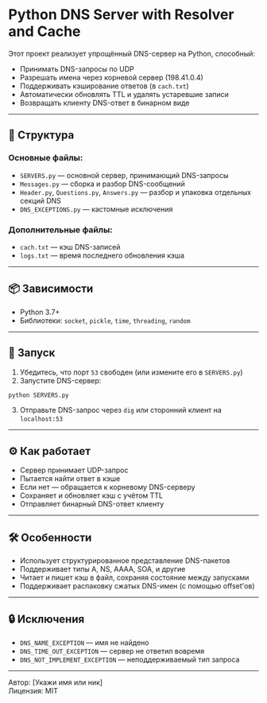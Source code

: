 # Python DNS Server with Resolver and Cache

Этот проект реализует упрощённый DNS-сервер на Python, способный:
- Принимать DNS-запросы по UDP
- Разрешать имена через корневой сервер (198.41.0.4)
- Поддерживать кэширование ответов (в `cach.txt`)
- Автоматически обновлять TTL и удалять устаревшие записи
- Возвращать клиенту DNS-ответ в бинарном виде

---

## 📁 Структура

### Основные файлы:

- `SERVERS.py` — основной сервер, принимающий DNS-запросы
- `Messages.py` — сборка и разбор DNS-сообщений
- `Header.py`, `Questions.py`, `Answers.py` — разбор и упаковка отдельных секций DNS
- `DNS_EXCEPTIONS.py` — кастомные исключения

### Дополнительные файлы:

- `cach.txt` — кэш DNS-записей
- `logs.txt` — время последнего обновления кэша

---

## 📦 Зависимости

- Python 3.7+
- Библиотеки: `socket`, `pickle`, `time`, `threading`, `random`

---

## 🚀 Запуск

1. Убедитесь, что порт `53` свободен (или измените его в `SERVERS.py`)
2. Запустите DNS-сервер:

```bash
python SERVERS.py
```

3. Отправьте DNS-запрос через `dig` или сторонний клиент на `localhost:53`

---

## ⚙️ Как работает

- Сервер принимает UDP-запрос
- Пытается найти ответ в кэше
- Если нет — обращается к корневому DNS-серверу
- Сохраняет и обновляет кэш с учётом TTL
- Отправляет бинарный DNS-ответ клиенту

---

## 🛠 Особенности

- Использует структурированное представление DNS-пакетов
- Поддерживает типы A, NS, AAAA, SOA, и другие
- Читает и пишет кэш в файл, сохраняя состояние между запусками
- Поддерживает распаковку сжатых DNS-имен (с помощью offset'ов)

---

## 🔒 Исключения

- `DNS_NAME_EXCEPTION` — имя не найдено
- `DNS_TIME_OUT_EXCEPTION` — сервер не ответил вовремя
- `DNS_NOT_IMPLEMENT_EXCEPTION` — неподдерживаемый тип запроса

---

Автор: [Укажи имя или ник]  
Лицензия: MIT